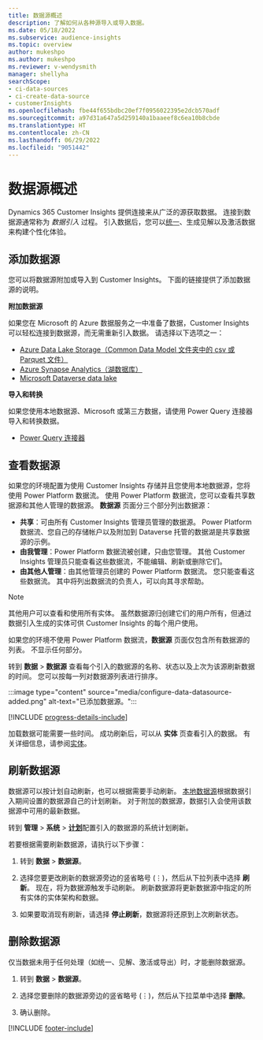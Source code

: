 ```yaml
---
title: 数据源概述
description: 了解如何从各种源导入或导入数据。
ms.date: 05/18/2022
ms.subservice: audience-insights
ms.topic: overview
author: mukeshpo
ms.author: mukeshpo
ms.reviewer: v-wendysmith
manager: shellyha
searchScope:
- ci-data-sources
- ci-create-data-source
- customerInsights
ms.openlocfilehash: fbe44f655bdbc20ef7f0956022395e2dcb570adf
ms.sourcegitcommit: a97d31a647a5d259140a1baaeef8c6ea10b8cbde
ms.translationtype: HT
ms.contentlocale: zh-CN
ms.lasthandoff: 06/29/2022
ms.locfileid: "9051442"
---
```

# <a name="data-sources-overview"></a>数据源概述

Dynamics 365 Customer Insights 提供连接来从广泛的源获取数据。 连接到数据源通常称为 *数据引入* 过程。 引入数据后，您可以[统一](data-unification.md)、生成见解以及激活数据来构建个性化体验。

## <a name="add-data-sources"></a>添加数据源

您可以将数据源附加或导入到 Customer Insights。 下面的链接提供了添加数据源的说明。

**附加数据源**

如果您在 Microsoft 的 Azure 数据服务之一中准备了数据，Customer Insights 可以轻松连接到数据源，而无需重新引入数据。 请选择以下选项之一：
- [Azure Data Lake Storage（Common Data Model 文件夹中的 csv 或 Parquet 文件）](connect-common-data-model.md)
- [Azure Synapse Analytics（湖数据库）](connect-synapse.md)
- [Microsoft Dataverse data lake](connect-dataverse-managed-lake.md)

**导入和转换**

如果您使用本地数据源、Microsoft 或第三方数据，请使用 Power Query 连接器导入和转换数据。
- [Power Query 连接器](connect-power-query.md)

## <a name="review-data-sources"></a>查看数据源

如果您的环境配置为使用 Customer Insights 存储并且您使用本地数据源，您将使用 Power Platform 数据流。 使用 Power Platform 数据流，您可以查看共享数据源和其他人管理的数据源。 **数据源** 页面分三个部分列出数据源：
- **共享**：可由所有 Customer Insights 管理员管理的数据源。 Power Platform 数据流、您自己的存储帐户以及附加到 Dataverse 托管的数据湖是共享数据源的示例。
- **由我管理**：Power Platform 数据流被创建，只由您管理。 其他 Customer Insights 管理员只能查看这些数据流，不能编辑、刷新或删除它们。
- **由其他人管理**：由其他管理员创建的 Power Platform 数据流。 您只能查看这些数据流。 其中将列出数据流的负责人，可以向其寻求帮助。
> [!NOTE]
> 其他用户可以查看和使用所有实体。 虽然数据源归创建它们的用户所有，但通过数据引入生成的实体可供 Customer Insights 的每个用户使用。

如果您的环境不使用 Power Platform 数据流，**数据源** 页面仅包含所有数据源的列表。 不显示任何部分。

转到 **数据** > **数据源** 查看每个引入的数据源的名称、状态以及上次为该源刷新数据的时间。 您可以按每一列对数据源列表进行排序。

:::image type="content" source="media/configure-data-datasource-added.png" alt-text="已添加数据源。":::

[!INCLUDE [progress-details-include](includes/progress-details-pane.md)]

加载数据可能需要一些时间。 成功刷新后，可以从 **实体** 页查看引入的数据。 有关详细信息，请参阅[实体](entities.md)。

## <a name="refresh-data-sources"></a>刷新数据源

数据源可以按计划自动刷新，也可以根据需要手动刷新。 [本地数据源](connect-power-query.md#add-data-from-on-premises-data-sources)根据数据引入期间设置的数据源自己的计划刷新。 对于附加的数据源，数据引入会使用该数据源中可用的最新数据。

转到 **管理** > **系统** > [**计划**](system.md#schedule-tab)配置引入的数据源的系统计划刷新。

若要根据需要刷新数据源，请执行以下步骤：

1. 转到 **数据** > **数据源**。

1. 选择您要更改刷新的数据源旁边的竖省略号 (&vellip;)，然后从下拉列表中选择 **刷新**。 现在，将为数据源触发手动刷新。 刷新数据源将更新数据源中指定的所有实体的实体架构和数据。

1. 如果要取消现有刷新，请选择 **停止刷新**，数据源将还原到上次刷新状态。

## <a name="delete-a-data-source"></a>删除数据源

仅当数据未用于任何处理（如统一、见解、激活或导出）时，才能删除数据源。

1. 转到 **数据** > **数据源**。

2. 选择您要删除的数据源旁边的竖省略号 (&vellip;)，然后从下拉菜单中选择 **删除**。

3. 确认删除。


[!INCLUDE [footer-include](includes/footer-banner.md)]
